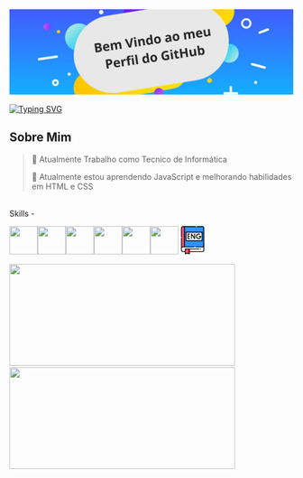 <img src="Sem nome (626 x 357 px) (1600 x 480 px).png"/>

<a href="https://git.io/typing-svg"><img src="https://readme-typing-svg.demolab.com?font=Fira+Code&size=26&pause=1000&random=false&width=435&lines=Meu+nome+%C3%A9+Rafhael;Sou+Desenvolvedor+Front-end+" alt="Typing SVG" /></a>
<br/> 

## Sobre Mim
  > 🔭 Atualmente Trabalho como Tecnico de Informática
> 
  > 🌱 Atualmente estou aprendendo JavaScript e melhorando habilidades em HTML e CSS 
 
 <br>Skills - <br/>
  
<img src="https://cdn.jsdelivr.net/gh/devicons/devicon@latest/icons/css3/css3-original.svg" width="50" height="50"><img src="https://cdn.jsdelivr.net/gh/devicons/devicon@latest/icons/html5/html5-original.svg" width="50" height="50" /><img src="https://cdn.jsdelivr.net/gh/devicons/devicon@latest/icons/javascript/javascript-original.svg" width="50" height="50" /><img src="https://cdn.jsdelivr.net/gh/devicons/devicon@latest/icons/java/java-original.svg" width="50" height="50" /><img src="https://cdn.jsdelivr.net/gh/devicons/devicon@latest/icons/php/php-original.svg" width="50" height="50" /><img src="https://cdn.jsdelivr.net/gh/devicons/devicon@latest/icons/canva/canva-original.svg" width="50" height="50"/><img src="/eng.png" width="50" height="50"/>


<div>
<a href="https://github.com/razenks">
<img loading="lazy" height="180em" width="400px" src="https://github-readme-stats.vercel.app/api/top-langs/?username=razenks&layout=compact&langs_count=7&theme=dracula"/>
<img loading="lazy" height="180em" width="400px" src="https://github-readme-stats.vercel.app/api?username=razenks&show_icons=true&theme=dracula&include_all_commits=true&count_private=true"/>
</div>

